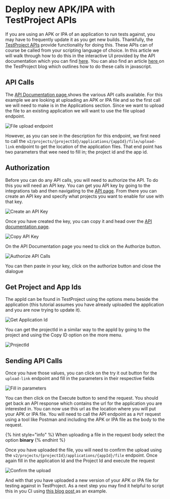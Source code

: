 # Deploy new APK/IPA with TestProject APIs

If you are using an APK or IPA of an application to run tests against, you may have to frequently update it as you get new builds. Thankfully, the [TestProject APIs](https://api.testproject.io/docs/v2/) provide functionality for doing this. These APIs can of course be called from your scripting language of choice. In this article we will walk through how to do this in the interactive UI provided by the API documentation which you can find [here](https://api.testproject.io/docs/v2/). You can also find an article [here ](https://blog.testproject.io/2019/08/27/test-automation-ci-testproject-api/)on the TestProject blog which outlines how to do these calls in javascript.

## API Calls

The [API Documentation page](https://api.testproject.io/docs/v2/),shows the various API calls available. For this example we are looking at uploading an APK or IPA file and so the first call we will need to make is in the Applications section. Since we want to upload the file to an existing application we will want to use the file upload endpoint.

![File upload endpoint](<../../.gitbook/assets/image (176).png>)

However, as you can see in the description for this endpoint, we first need to call the `v2/projects/{projectId}/applications/{appId}/file/upload-link` endpoint to get the location of the application files.  That end point has two parameters that wee need to fill in; the project id and the app id.

## Authorization

Before you can do any API calls, you will need to authorize the API. To do this you will need an API key. You can get you API key by going to the integrations tab and then navigating to the [API page](https://app.testproject.io/#/integrations/api). From there you can create an API key and specify what projects you want to enable for use with that key.

![Create an API Key](<../../.gitbook/assets/image (163).png>)

Once you have created the key, you can copy it and head over the [API documentation page](https://api.testproject.io/docs/v2/).

![Copy API Key](<../../.gitbook/assets/image (164).png>)

On the API Documentation page you need to click on the Authorize button.

![Authorize API Calls](<../../.gitbook/assets/image (28).png>)

You can then paste in your key, click on the authorize button and close the dialogue

## Get Project and App Ids

The appId can be found in TestProject using the options menu beside the application (this tutorial assumes you have already uploaded the application and you are now trying to update it).

![Get Application Id](<../../.gitbook/assets/image (71).png>)

You can get the projectId in a similar way to the appId by going to the project and using the Copy ID option on the more menu.

![ProjectId](<../../.gitbook/assets/image (127).png>)

## Sending API Calls

Once you have those values, you can click on the try it out button for the `upload-link` endpoint and fill in the parameters in their respective fields

![Fill in parameters](<../../.gitbook/assets/image (171) (1).png>)

You can then click on the Execute button to send the request. You should get back an API response which contains the url for the application you are interested in. You can now use this url as the location where you will put your APK or IPA file. You will need to call the API endpoint as a `PUT` request using a tool like Postman and including the APK or IPA file as the body to the request.

{% hint style="info" %}
When uploading a file in the request body select the option **binary**
{% endhint %}

Once you have uploaded the file, you will need to confirm the upload using the `v2/projects/{projectId}/applications/{appId}/file` endpoint.  Once again fill in the application Id and the Project Id and execute the request

![Confirm the upload](<../../.gitbook/assets/image (167).png>)

And with that you have uploaded a new version of your APK or IPA file for testing against in TestProject. As a next step you may find it helpful to script this in you CI using [this blog post ](https://blog.testproject.io/2019/08/27/test-automation-ci-testproject-api/)as an example.


